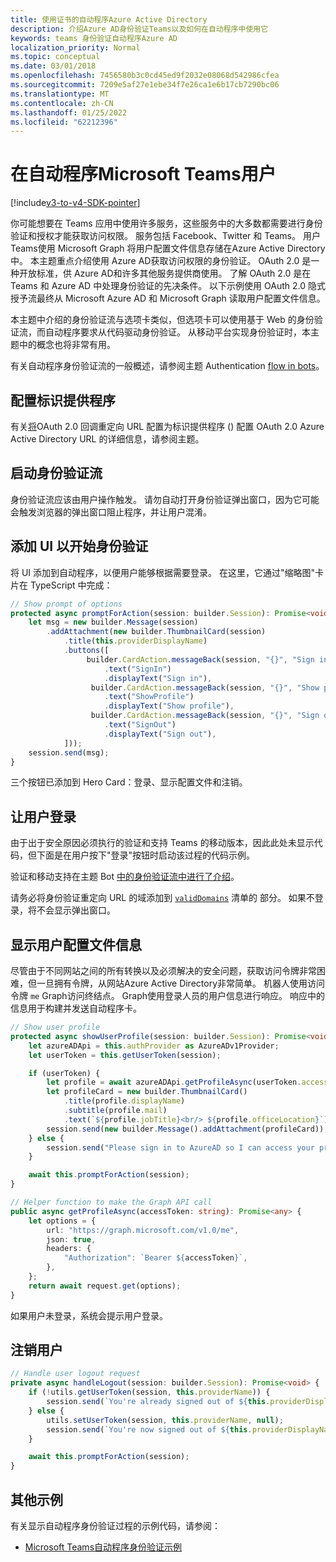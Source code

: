 ```yaml
---
title: 使用证书的自动程序Azure Active Directory
description: 介绍Azure AD身份验证Teams以及如何在自动程序中使用它
keywords: teams 身份验证自动程序Azure AD
localization_priority: Normal
ms.topic: conceptual
ms.date: 03/01/2018
ms.openlocfilehash: 7456580b3c0cd45ed9f2032e08068d542986cfea
ms.sourcegitcommit: 7209e5af27e1ebe34f7e26ca1e6b17cb7290bc06
ms.translationtype: MT
ms.contentlocale: zh-CN
ms.lasthandoff: 01/25/2022
ms.locfileid: "62212396"
---
```

# <a name="authenticate-a-user-in-a-microsoft-teams-bot"></a>在自动程序Microsoft Teams用户

[!include[v3-to-v4-SDK-pointer](~/includes/v3-to-v4-pointer-bots.md)]

你可能想要在 Teams 应用中使用许多服务，这些服务中的大多数都需要进行身份验证和授权才能获取访问权限。 服务包括 Facebook、Twitter 和 Teams。 用户Teams使用 Microsoft Graph 将用户配置文件信息存储在Azure Active Directory中。 本主题重点介绍使用 Azure AD获取访问权限的身份验证。
OAuth 2.0 是一种开放标准，供 Azure AD和许多其他服务提供商使用。 了解 OAuth 2.0 是在 Teams 和 Azure AD 中处理身份验证的先决条件。 以下示例使用 OAuth 2.0 隐式授予流最终从 Microsoft Azure AD 和 Microsoft Graph 读取用户配置文件信息。

本主题中介绍的身份验证流与选项卡类似，但选项卡可以使用基于 Web 的身份验证流，而自动程序要求从代码驱动身份验证。 从移动平台实现身份验证时，本主题中的概念也将非常有用。

有关自动程序身份验证流的一般概述，请参阅主题 Authentication [flow in bots](~/resources/bot-v3/bot-authentication/auth-flow-bot.md)。

## <a name="configuring-identity-providers"></a>配置标识提供程序

有关[将](~/concepts/authentication/configure-identity-provider.md)OAuth 2.0 回调重定向 URL 配置为标识提供程序 () 配置 OAuth 2.0 Azure Active Directory URL 的详细信息，请参阅主题。

## <a name="initiate-authentication-flow"></a>启动身份验证流

身份验证流应该由用户操作触发。 请勿自动打开身份验证弹出窗口，因为它可能会触发浏览器的弹出窗口阻止程序，并让用户混淆。

## <a name="add-ui-to-start-authentication"></a>添加 UI 以开始身份验证

将 UI 添加到自动程序，以便用户能够根据需要登录。 在这里，它通过"缩略图"卡片在 TypeScript 中完成：

```typescript
// Show prompt of options
protected async promptForAction(session: builder.Session): Promise<void> {
    let msg = new builder.Message(session)
        .addAttachment(new builder.ThumbnailCard(session)
            .title(this.providerDisplayName)
            .buttons([
                 builder.CardAction.messageBack(session, "{}", "Sign in")
                     .text("SignIn")
                     .displayText("Sign in"),
                  builder.CardAction.messageBack(session, "{}", "Show profile")
                     .text("ShowProfile")
                     .displayText("Show profile"),
                  builder.CardAction.messageBack(session, "{}", "Sign out")
                     .text("SignOut")
                     .displayText("Sign out"),
            ]));
    session.send(msg);
}
```

三个按钮已添加到 Hero Card：登录、显示配置文件和注销。

## <a name="sign-the-user-in"></a>让用户登录

由于出于安全原因必须执行的验证和支持 Teams 的移动版本，因此此处未显示代码，但下面是在用户按下"登录"按钮时启动该过程的代码示例[](https://github.com/OfficeDev/microsoft-teams-sample-auth-node/blob/e84020562d7c8b83f4a357a4a4d91298c5d2989d/src/dialogs/BaseIdentityDialog.ts#L154-L195)。

验证和移动支持在主题 Bot [中的身份验证流中进行了介绍](~/resources/bot-v3/bot-authentication/auth-flow-bot.md)。

请务必将身份验证重定向 URL 的域添加到 [`validDomains`](~/resources/schema/manifest-schema.md#validdomains) 清单的 部分。 如果不登录，将不会显示弹出窗口。

## <a name="showing-user-profile-information"></a>显示用户配置文件信息

尽管由于不同网站之间的所有转换以及必须解决的安全问题，获取访问令牌非常困难，但一旦拥有令牌，从网站Azure Active Directory非常简单。 机器人使用访问令牌 `me` Graph访问终结点。 Graph使用登录人员的用户信息进行响应。 响应中的信息用于构建并发送自动程序卡。

```typescript
// Show user profile
protected async showUserProfile(session: builder.Session): Promise<void> {
    let azureADApi = this.authProvider as AzureADv1Provider;
    let userToken = this.getUserToken(session);

    if (userToken) {
        let profile = await azureADApi.getProfileAsync(userToken.accessToken);
        let profileCard = new builder.ThumbnailCard()
            .title(profile.displayName)
            .subtitle(profile.mail)
            .text(`${profile.jobTitle}<br/> ${profile.officeLocation}`);
        session.send(new builder.Message().addAttachment(profileCard));
    } else {
        session.send("Please sign in to AzureAD so I can access your profile.");
    }

    await this.promptForAction(session);
}

// Helper function to make the Graph API call
public async getProfileAsync(accessToken: string): Promise<any> {
    let options = {
        url: "https://graph.microsoft.com/v1.0/me",
        json: true,
        headers: {
            "Authorization": `Bearer ${accessToken}`,
        },
    };
    return await request.get(options);
}
```

如果用户未登录，系统会提示用户登录。

## <a name="sign-the-user-out"></a>注销用户

```typescript
// Handle user logout request
private async handleLogout(session: builder.Session): Promise<void> {
    if (!utils.getUserToken(session, this.providerName)) {
        session.send(`You're already signed out of ${this.providerDisplayName}.`);
    } else {
        utils.setUserToken(session, this.providerName, null);
        session.send(`You're now signed out of ${this.providerDisplayName}.`);
    }

    await this.promptForAction(session);
}
```

## <a name="other-samples"></a>其他示例

有关显示自动程序身份验证过程的示例代码，请参阅：

* [Microsoft Teams自动程序身份验证示例](https://github.com/OfficeDev/microsoft-teams-sample-auth-node)
